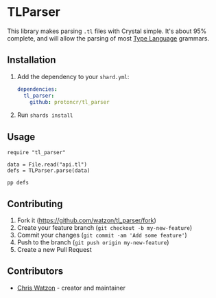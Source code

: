 # TLParser

This library makes parsing `.tl` files with Crystal simple. It's about 95% complete, and will allow the parsing of most [Type Language](https://core.telegram.org/mtproto/TL) grammars.

## Installation

1. Add the dependency to your `shard.yml`:

   ```yaml
   dependencies:
     tl_parser:
       github: protoncr/tl_parser
   ```

2. Run `shards install`

## Usage

```crystal
require "tl_parser"

data = File.read("api.tl")
defs = TLParser.parse(data)

pp defs
```

## Contributing

1. Fork it (<https://github.com/watzon/tl_parser/fork>)
2. Create your feature branch (`git checkout -b my-new-feature`)
3. Commit your changes (`git commit -am 'Add some feature'`)
4. Push to the branch (`git push origin my-new-feature`)
5. Create a new Pull Request

## Contributors

- [Chris Watzon](https://github.com/watzon) - creator and maintainer
